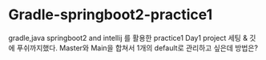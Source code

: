 # Gradle-springboot2-practice1
gradle,java springboot2 and intellij 를 활용한 practice1 
Day1 project 세팅 & 깃에 푸쉬까지했다.
Master와 Main을 합쳐서 1개의 default로 관리하고 싶은데 방법은?

